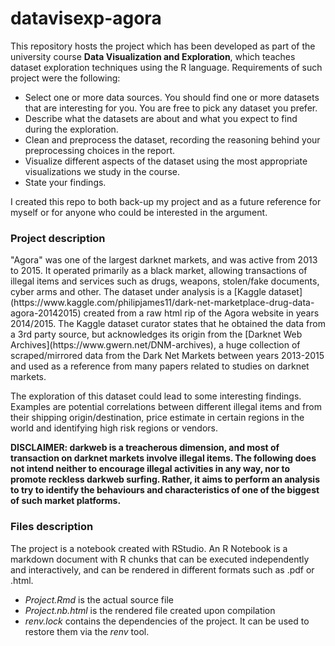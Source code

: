 # datavisexp-agora

This repository hosts the project which has been developed as part of the university course **Data Visualization and Exploration**, which teaches dataset exploration techniques
using the R language.
Requirements of such project were the following:

* Select one or more data sources. You should find one or more datasets that are interesting for you. You are free to pick any dataset you prefer.
* Describe what the datasets are about and what you expect to find during the exploration.
* Clean and preprocess the dataset, recording the reasoning behind your preprocessing choices in the report.
* Visualize different aspects of the dataset using the most appropriate visualizations we study in the course.
* State your findings.

I created this repo to both back-up my project and as a future reference for myself or for anyone who could be interested in the argument.

 <h3>Project description</h3>
"Agora" was one of the largest darknet markets, and was active from 2013 to 2015. 
It operated primarily as a black market, allowing transactions of illegal items and services such as drugs, weapons, stolen/fake documents, cyber arms and other.
The dataset under analysis is a [Kaggle dataset](https://www.kaggle.com/philipjames11/dark-net-marketplace-drug-data-agora-20142015) 
created from a raw html rip of the Agora website in years 2014/2015.
The Kaggle dataset curator states that he obtained the data from a 3rd party source, but acknowledges its origin from the [Darknet Web Archives](https://www.gwern.net/DNM-archives), 
a huge collection of scraped/mirrored data from the Dark Net Markets between years 2013-2015 and used as a reference from many papers related to studies on darknet markets. 

The exploration of this dataset could lead to some interesting findings. Examples are potential correlations between different illegal items and from their shipping origin/destination, price estimate in certain regions in the world and identifying high risk regions or vendors.

**DISCLAIMER: darkweb is a treacherous dimension, and most of transaction on darknet markets involve illegal items. The following does not intend neither to encourage illegal activities in any way, nor to promote reckless darkweb surfing. 
Rather, it aims to perform an analysis to try to identify the behaviours and characteristics of one of the biggest of such market platforms.**


<h3> Files description </h3>
The project is a notebook created with RStudio. An R Notebook is a markdown document with R chunks that can be executed independently and interactively, and can be rendered in different formats such as .pdf or .html.

* *Project.Rmd* is the actual source file
* *Project.nb.html* is the rendered file created upon compilation
* *renv.lock* contains the dependencies of the project. It can be used to restore them via the *renv* tool.
